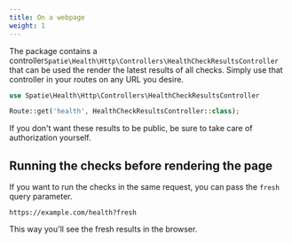 ```yaml
---
title: On a webpage
weight: 1
---
```


The package contains a controller`Spatie\Health\Http\Controllers\HealthCheckResultsController` that can be used the render the latest results of all checks.  Simply use that controller in your routes on any URL you desire. 

```php
use Spatie\Health\Http\Controllers\HealthCheckResultsController

Route::get('health', HealthCheckResultsController::class);
```

If you don't want these results to be public, be sure to take care of authorization yourself.

## Running the checks before rendering the page

If you want to run the checks in the same request, you can pass the `fresh` query parameter.

```
https://example.com/health?fresh
```

This way you'll see the fresh results in the browser.
